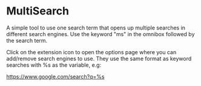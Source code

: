 # MultiSearch
A simple tool to use one search term that opens up multiple searches in different search engines. Use the keyword "ms" in the omnibox followed by the search term.

Click on the extension icon to open the options page where you can add/remove search engines to use. They use the same format as keyword searches with %s as the variable, e.g:

https://www.google.com/search?q=%s
